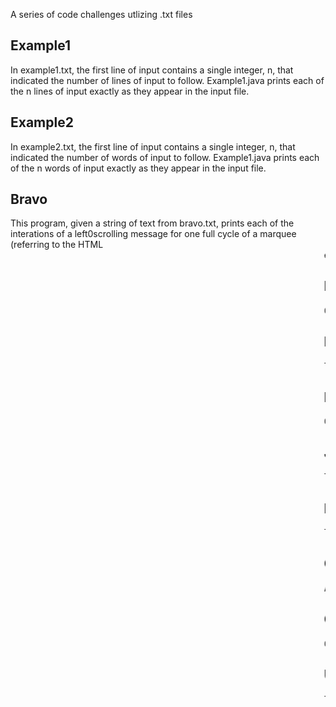 A series of code challenges utlizing .txt files


## **Example1**
   In example1.txt, the first line of input contains a single integer, n, that indicated the number of lines of input to follow. Example1.java prints each of the n lines of input exactly as they appear in the input file.
    
## **Example2**
   In example2.txt, the first line of input contains a single integer, n, that indicated the number of words of input to follow. Example1.java prints each of the n words of input exactly as they appear in the input file.
    
## **Bravo**
   This program, given a string of text from bravo.txt, prints each of the interations of a left0scrolling message for one full cycle of a marquee (referring to the HTML <marquee> element) message. 
    
## **Delta**
   Given an unordered list of integer values from delta.txt, this program finds and prints the statistical median of the sample data. 
    
## **Foxtrot**
   This program reverses the order of words in a sentence. The first line of foxtrot.txt contains a single integer that indicates the number of lines of text to follow. The program will output each line of text with the words in reverse order.
    
## **Hotel**
   Given 2 integer operands in an arbitrarily specified base, the program will calculate their values and sum in decimal (base-10). The first line of hotel.txt contains a single interger that indicates the number of lines of text to follow. In each line, the first integer, in the range of 2 to 16 (inclusive), will indicate the base. The next two integers will contain the values for operands x and y. The program will output the sum of x and y in a base-10 expression "x + y = sum."
    
## **Juliett**
   This program reformats text such that vowels are printed in uppercase and non-vowels are printed in lowercase.
    
## **Lima**
   This program rotates an NxN matrix clockwise by 90 degrees. The first line of input in lima.txt contains a single integer n that indicates the number of matrices to follow. Each matrix consists of the dimesnion of the matrix, followed by the matrix itself. The first line contains an integer that represents the dimensions of a square matrix (d rows by d columns). The next d lines of input represent each row of the matrix, with each character being seperated by a space. The output prints the clockwise rotation of the input matrix.
    
## **Oscar**
   A 10 x 20 acre field is to be surveyed for mineral deposits. Small, medium, and large scanners can be used to measure the total number of deposits found within 1-, 9-, and 25-acre sections, respectively. If a survey extends beyond the outer boundaries of the field, only the region within the 10 x 20 acre field is included. The first 10 lines of input represent the number of mineral deposits in each acre of the overall field. Each line represents 1 row of the field and consists of 20 space-separated integers, i. Each survey consists of a single line of input representing the size and location of the survey: The size is represented by either the letter "S" (small = 1 acre), "M" (medium = 9 acres), or "L" (large = 25 acres). The row number, r, of the center of the survey area, where row numbers are 0-based. The column number, c, of the center of the survey area, where column numbers are 0-based. The program prints the total number of mineral deposits found within the area surveyed for each survey.
 
## **Quebec**
   Given a series of empty pallets, several labeled boxes are initially stacked up on the first pallet (e.g., Pallet #0). A forklift can then be used to move the boxes. The forklift can only move one box at a time and only from one pallet to the next adjacent pallet. A series of instructions are given indicating from which pallet the next box should be removed. When moved, each box will always move to the next higher-numbered pallet. The full list of instructions will ultimately move all boxes from the first pallet (e.g., Pallet #0) to the last pallet (e.g., Pallet #n-1). The first line of input will contain a single integer, n, that indicates the total number of pallets that are to be used. The second line of input will contain b space-separated strings representing the boxes in the initial state of Pallet #0. The first string shall represent the label for the box placed at the bottom of Pallet #0, the second string represents the label for the box on top of that, and so on until the last string is the label for the box at the top of Pallet #0. The third line of input will contain i space-separated integers representing sequence of instructions that are to be executed in order to move all of the boxes from Pallet #0 to Pallet #n-1. Each integer indicates the pallet number from which to move a box. The output will print the labels for the boxes making up the final state for Pallet #n-1. 
    
## **Uniform**
   This program mimics Polish notation, a method for writing arithmetic expressions such that proper order of operations in enforced without the need for explicit parentheses. This is equivalent to a pre-order traversal of an arithmetic expression tree. The first line of uniform.txt contains a single integer n that indicates the number of prefix expressions to follow. Each prefix expression consists of m integer operands and m-1 operators, limited to addition (+), subtraction (-), multiplication (*), and division (/). The program will print the evaluated value for each prefix expression.
